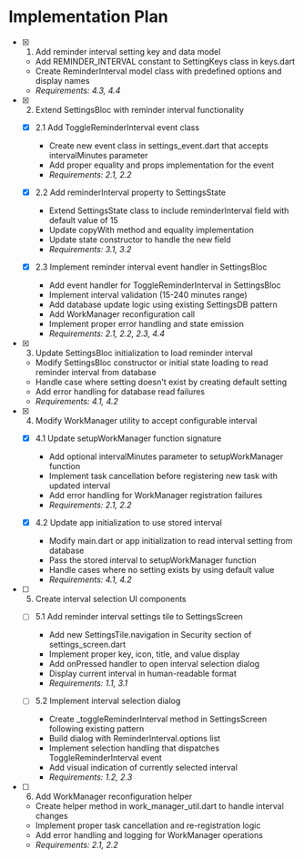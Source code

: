 # Implementation Plan

- [x] 1. Add reminder interval setting key and data model





  - Add REMINDER_INTERVAL constant to SettingKeys class in keys.dart
  - Create ReminderInterval model class with predefined options and display names
  - _Requirements: 4.3, 4.4_

- [x] 2. Extend SettingsBloc with reminder interval functionality





  - [x] 2.1 Add ToggleReminderInterval event class


    - Create new event class in settings_event.dart that accepts intervalMinutes parameter
    - Add proper equality and props implementation for the event
    - _Requirements: 2.1, 2.2_

  - [x] 2.2 Add reminderInterval property to SettingsState


    - Extend SettingsState class to include reminderInterval field with default value of 15
    - Update copyWith method and equality implementation
    - Update state constructor to handle the new field
    - _Requirements: 3.1, 3.2_

  - [x] 2.3 Implement reminder interval event handler in SettingsBloc


    - Add event handler for ToggleReminderInterval in SettingsBloc
    - Implement interval validation (15-240 minutes range)
    - Add database update logic using existing SettingsDB pattern
    - Add WorkManager reconfiguration call
    - Implement proper error handling and state emission
    - _Requirements: 2.1, 2.2, 2.3, 4.4_

- [x] 3. Update SettingsBloc initialization to load reminder interval





  - Modify SettingsBloc constructor or initial state loading to read reminder interval from database
  - Handle case where setting doesn't exist by creating default setting
  - Add error handling for database read failures
  - _Requirements: 4.1, 4.2_

- [x] 4. Modify WorkManager utility to accept configurable interval





  - [x] 4.1 Update setupWorkManager function signature


    - Add optional intervalMinutes parameter to setupWorkManager function
    - Implement task cancellation before registering new task with updated interval
    - Add error handling for WorkManager registration failures
    - _Requirements: 2.1, 2.2_

  - [x] 4.2 Update app initialization to use stored interval


    - Modify main.dart or app initialization to read interval setting from database
    - Pass the stored interval to setupWorkManager function
    - Handle cases where no setting exists by using default value
    - _Requirements: 4.1, 4.2_

- [ ] 5. Create interval selection UI components
  - [ ] 5.1 Add reminder interval settings tile to SettingsScreen
    - Add new SettingsTile.navigation in Security section of settings_screen.dart
    - Implement proper key, icon, title, and value display
    - Add onPressed handler to open interval selection dialog
    - Display current interval in human-readable format
    - _Requirements: 1.1, 3.1_

  - [ ] 5.2 Implement interval selection dialog
    - Create _toggleReminderInterval method in SettingsScreen following existing pattern
    - Build dialog with ReminderInterval.options list
    - Implement selection handling that dispatches ToggleReminderInterval event
    - Add visual indication of currently selected interval
    - _Requirements: 1.2, 2.3_

- [ ] 6. Add WorkManager reconfiguration helper
  - Create helper method in work_manager_util.dart to handle interval changes
  - Implement proper task cancellation and re-registration logic
  - Add error handling and logging for WorkManager operations
  - _Requirements: 2.1, 2.2_

